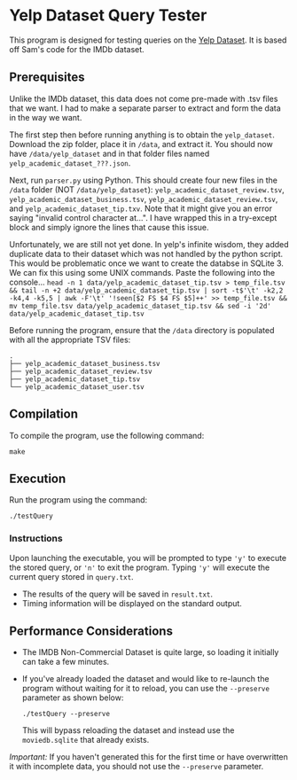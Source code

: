 # Yelp Dataset Query Tester

This program is designed for testing queries on the [Yelp Dataset](https://www.yelp.com/dataset). It is based off Sam's code for the IMDb dataset.

## Prerequisites

Unlike the IMDb dataset, this data does not come pre-made with .tsv files that we want. I had to make a separate parser to extract and form the data in the way we want.

The first step then before running anything is to obtain the `yelp_dataset`. Download the zip folder, place it in `/data`, and extract it. You should now have `/data/yelp_dataset` and in that folder files named `yelp_academic_dataset_???.json`.

Next, run `parser.py` using Python. This should create four new files in the `/data` folder (NOT `/data/yelp_dataset`): `yelp_academic_dataset_review.tsv`, `yelp_academic_dataset_business.tsv`, `yelp_academic_dataset_review.tsv`, and `yelp_academic_dataset_tip.txv`. 
Note that it might give you an error saying "invalid control character at...". I have wrapped this in a try-except block and simply ignore the lines that cause this issue.

Unfortunately, we are still not yet done. In yelp's infinite wisdom, they added duplicate data to their dataset which was not handled by the python script. This would be problematic once we want to create the databse in SQLite 3. We can fix this using some UNIX commands. Paste the following into the console...
`head -n 1 data/yelp_academic_dataset_tip.tsv > temp_file.tsv && tail -n +2 data/yelp_academic_dataset_tip.tsv | sort -t$'\t' -k2,2 -k4,4 -k5,5 | awk -F'\t' '!seen[$2 FS $4 FS $5]++' >> temp_file.tsv && mv temp_file.tsv data/yelp_academic_dataset_tip.tsv && sed -i '2d' data/yelp_academic_dataset_tip.tsv`

Before running the program, ensure that the `/data` directory is populated with all the appropriate TSV files:

```
.
├── yelp_academic_dataset_business.tsv
├── yelp_academic_dataset_review.tsv
├── yelp_academic_dataset_tip.tsv
└── yelp_academic_dataset_user.tsv
```

## Compilation

To compile the program, use the following command:

```
make
```

## Execution

Run the program using the command:

```
./testQuery
```

### Instructions

Upon launching the executable, you will be prompted to type `'y'` to execute the stored query, or `'n'` to exit the program. Typing `'y'` will execute the current query stored in `query.txt`. 

- The results of the query will be saved in `result.txt`.
- Timing information will be displayed on the standard output.

## Performance Considerations

- The IMDB Non-Commercial Dataset is quite large, so loading it initially can take a few minutes.
- If you've already loaded the dataset and would like to re-launch the program without waiting for it to reload, you can use the `--preserve` parameter as shown below:

  ```
  ./testQuery --preserve
  ```

  This will bypass reloading the dataset and instead use the `moviedb.sqlite` that already exists. 

*Important:* If you haven't generated this for the first time or have overwritten it with incomplete data, you should not use the `--preserve` parameter.
